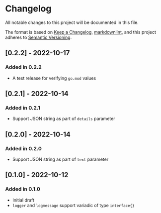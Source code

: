 # Changelog

All notable changes to this project will be documented in this file.

The format is based on [Keep a Changelog](https://keepachangelog.com/en/1.0.0/),
[markdownlint](https://dlaa.me/markdownlint/),
and this project adheres to [Semantic Versioning](https://semver.org/spec/v2.0.0.html).

## [0.2.2] - 2022-10-17

### Added in 0.2.2

- A test release for verifying `go.mod` values

## [0.2.1] - 2022-10-14

### Added in 0.2.1

- Support JSON string as part of `details` parameter

## [0.2.0] - 2022-10-14

### Added in 0.2.0

- Support JSON string as part of `text` parameter

## [0.1.0] - 2022-10-12

### Added in 0.1.0

- Initial draft
- `logger` and `logmessage` support variadic of type `interface{}`

